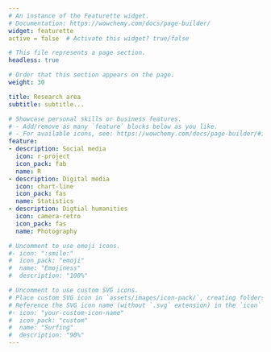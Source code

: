 ```yaml
---
# An instance of the Featurette widget.
# Documentation: https://wowchemy.com/docs/page-builder/
widget: featurette
active = false  # Activate this widget? true/false

# This file represents a page section.
headless: true

# Order that this section appears on the page.
weight: 30

title: Research area
subtitle: subtitle...

# Showcase personal skills or business features.
# - Add/remove as many `feature` blocks below as you like.
# - For available icons, see: https://wowchemy.com/docs/page-builder/#icons
feature:
- description: Social media
  icon: r-project
  icon_pack: fab
  name: R
- description: Digital media
  icon: chart-line
  icon_pack: fas
  name: Statistics
- description: Digtial humanities
  icon: camera-retro
  icon_pack: fas
  name: Photography

# Uncomment to use emoji icons.
#- icon: ":smile:"
#  icon_pack: "emoji"
#  name: "Emojiness"
#  description: "100%"  

# Uncomment to use custom SVG icons.
# Place custom SVG icon in `assets/images/icon-pack/`, creating folders if necessary.
# Reference the SVG icon name (without `.svg` extension) in the `icon` field.
#- icon: "your-custom-icon-name"
#  icon_pack: "custom"
#  name: "Surfing"
#  description: "90%"
---
```

